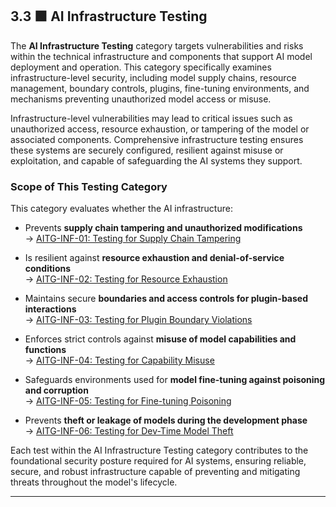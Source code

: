 
## 3.3 🟩 AI Infrastructure Testing

The **AI Infrastructure Testing** category targets vulnerabilities and risks within the technical infrastructure and components that support AI model deployment and operation. This category specifically examines infrastructure-level security, including model supply chains, resource management, boundary controls, plugins, fine-tuning environments, and mechanisms preventing unauthorized model access or misuse.

Infrastructure-level vulnerabilities may lead to critical issues such as unauthorized access, resource exhaustion, or tampering of the model or associated components. Comprehensive infrastructure testing ensures these systems are securely configured, resilient against misuse or exploitation, and capable of safeguarding the AI systems they support.

### Scope of This Testing Category

This category evaluates whether the AI infrastructure:

- Prevents **supply chain tampering and unauthorized modifications**  
  → [AITG-INF-01: Testing for Supply Chain Tampering](https://github.com/MatOwasp/AI-Testing-Guide/blob/main/Document/content/tests/AITG-INF-01_Testing_for_Supply_Chain_Tampering.md)

- Is resilient against **resource exhaustion and denial-of-service conditions**  
  → [AITG-INF-02: Testing for Resource Exhaustion](https://github.com/MatOwasp/AI-Testing-Guide/blob/main/Document/content/tests/AITG-INF-02_Testing_for_Resource_Exhaustion.md)

- Maintains secure **boundaries and access controls for plugin-based interactions**  
  → [AITG-INF-03: Testing for Plugin Boundary Violations](https://github.com/MatOwasp/AI-Testing-Guide/blob/main/Document/content/tests/AITG-INF-03_Testing_for_Plugin_Boundary_Violations.md)

- Enforces strict controls against **misuse of model capabilities and functions**  
  → [AITG-INF-04: Testing for Capability Misuse](https://github.com/MatOwasp/AI-Testing-Guide/blob/main/Document/content/tests/AITG-INF-04_Testing_for_Capability_Misuse.md)

- Safeguards environments used for **model fine-tuning against poisoning and corruption**  
  → [AITG-INF-05: Testing for Fine-tuning Poisoning](https://github.com/MatOwasp/AI-Testing-Guide/blob/main/Document/content/tests/AITG-INF-05_Testing_for_Fine-tuning_Poisoning.md)

- Prevents **theft or leakage of models during the development phase**  
  → [AITG-INF-06: Testing for Dev-Time Model Theft](https://github.com/MatOwasp/AI-Testing-Guide/blob/main/Document/content/tests/AITG-INF-06_Testing_for_Dev-Time_Model_Theft.md)

Each test within the AI Infrastructure Testing category contributes to the foundational security posture required for AI systems, ensuring reliable, secure, and robust infrastructure capable of preventing and mitigating threats throughout the model's lifecycle.

---
